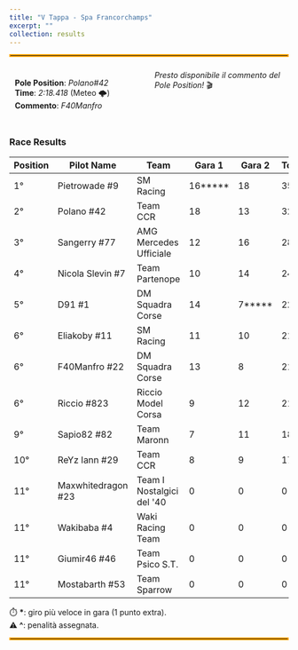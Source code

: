 ```yaml
---
title: "V Tappa - Spa Francorchamps"
excerpt: ""
collection: results
---
```


<style>
  .container {
    display: flex;
    justify-content: space-between;
    flex-wrap: wrap; /* Allow wrapping on small screens */
  }

  .box {
    flex: 1;
    padding: 10px;
    box-sizing: border-box; /* Prevents padding from affecting width */
  }

video {
    width: 480px;
    height: 270px;
    margin-right: 20px;
}

  /* Media query for smaller screens */
  @media (max-width: 768px) {
    .container {
      flex-direction: column; /* Stack the divs vertically */
    }
  }
</style>

<hr style="border: 2px solid orange;" />

<div class="container">
    <div class="box">
        <p>
            <b>Pole Position</b>: <em>Polano#42</em><br>
            <b>Time</b>: <em>2:18.418</em> (Meteo 🌩️)<br>
            <b>Commento</b>: <em>F40Manfro</em>
        </p>
    </div>
    <div class ="box">
        <em>Presto disponibile il commento del Pole Position!</em> 🎬
        <!-- <video controls>
          <source src="https://github.com/campionatoscarsoni/campionatoscarsoni.github.io/raw/refs/heads/master/files/pole_mugello.mp4?download=" type="video/mp4">
          Your browser does not support the video tag.
        </video> -->
    </div>
</div>

### Race Results

| **Position** | **Pilot Name**      | **Team**        | **Gara 1** | **Gara 2** | **Total** |
|--------------|---------------------|-----------------|------------|------------|-----------|
| 1°  | Pietrowade #9       | SM Racing                 | 16**\***  | 18 | 35 |
| 2°  | Polano #42          | Team CCR                  | 18 | 13 | 32 |
| 3°  | Sangerry #77        | AMG Mercedes Ufficiale    | 12 | 16 | 28 |
| 4°  | Nicola Slevin #7    | Team Partenope            | 10 | 14 | 24 |
| 5°  | D91 #1              | DM Squadra Corse          | 14 | 7**\*** | 22 |
| 6°  | Eliakoby #11        | SM Racing                 | 11 | 10 | 21 |
| 6°  | F40Manfro #22       | DM Squadra Corse          | 13 | 8  | 21 |
| 6°  | Riccio #823         | Riccio Model Corsa        | 9  | 12 | 21 |
| 9°  | Sapio82 #82         | Team Maronn               | 7  | 11 | 18 |
| 10° | ReYz Iann #29       | Team CCR                  | 8  | 9  | 17 |
| 11° | Maxwhitedragon #23  | Team I Nostalgici del '40 | 0  | 0  | 0  |
| 11° | Wakibaba #4         | Waki Racing Team          | 0  | 0  | 0  |
| 11° | Giumir46 #46        | Team Psico S.T.           | 0  | 0  | 0  |
| 11° | Mostabarth #53      | Team Sparrow              | 0  | 0  | 0  |

⏱️ **\***: giro più veloce in gara (1 punto extra).<br>
⚠️ **^**: penalità assegnata.<br>
<hr style="border: 2px solid orange;" />
